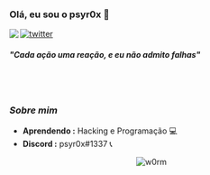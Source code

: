 ### Olá, eu sou o psyr0x 👋

<img align="left" src="https://orhun.dev/img/crow.png">

[![twitter](https://img.shields.io/badge/-@w0rm-313131?style=flat-square&labelColor=313131&logo=twitter&logoColor=white&color=313131)](https://twitter.com/w0rm)  

<h5>"Cada ação uma reação, e eu não admito falhas"</h5>

<br><br>

### <i>Sobre mim</i>

-  **Aprendendo :** Hacking e Programação 💻	
-  **Discord :** psyr0x#1337 📞

<p align="center">
  <img alt="w0rm" src="https://github-readme-stats.vercel.app/api?username=w0rm2021&show_icons=true&theme=radical">
</p>

